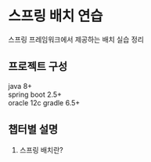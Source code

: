 # 스프링 배치 연습

스프링 프레임워크에서 제공하는 배치 실습 정리

## 프로젝트 구성
java 8+  
spring boot 2.5+  
oracle 12c 
gradle 6.5+

## 챕터별 설명
01. 스프링 배치란?